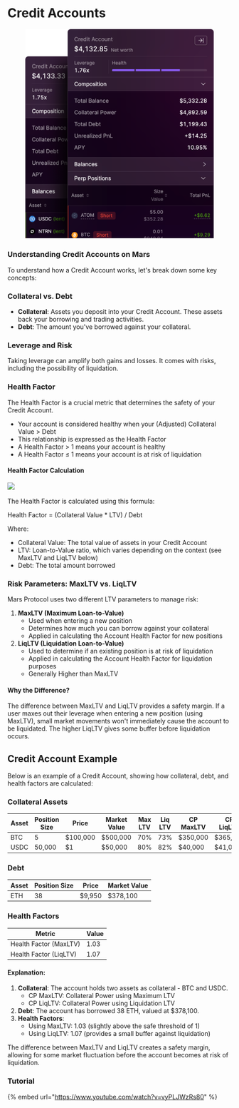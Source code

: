 # Credit Accounts

<div align="left"><figure><img src=".gitbook/assets/accountSummary.png" alt=""><figcaption></figcaption></figure></div>

### Understanding Credit Accounts on Mars

To understand how a Credit Account works, let's break down some key concepts:

### Collateral vs. Debt

* **Collateral**: Assets you deposit into your Credit Account. These assets back your borrowing and trading activities.
* **Debt**: The amount you've borrowed against your collateral.

### Leverage and Risk

Taking leverage can amplify both gains and losses. It comes with risks, including the possibility of liquidation.

### Health Factor

The Health Factor is a crucial metric that determines the safety of your Credit Account.

* Your account is considered healthy when your (Adjusted) Collateral Value > Debt
* This relationship is expressed as the Health Factor
* A Health Factor > 1 means your account is healthy
* A Health Factor ≤ 1 means your account is at risk of liquidation

#### Health Factor Calculation

![](<.gitbook/assets/Screenshot 2024-09-05 at 3.49.49 PM.png>)

The Health Factor is calculated using this formula:

Health Factor = (Collateral Value \* LTV) / Debt

Where:

* Collateral Value: The total value of assets in your Credit Account
* LTV: Loan-to-Value ratio, which varies depending on the context (see MaxLTV and LiqLTV below)
* Debt: The total amount borrowed

### Risk Parameters: MaxLTV vs. LiqLTV

Mars Protocol uses two different LTV parameters to manage risk:

1. **MaxLTV (Maximum Loan-to-Value)**
   * Used when entering a new position
   * Determines how much you can borrow against your collateral
   * Applied in calculating the Account Health Factor for new positions
2. **LiqLTV (Liquidation Loan-to-Value)**
   * Used to determine if an existing position is at risk of liquidation
   * Applied in calculating the Account Health Factor for liquidation purposes
   * Generally Higher than MaxLTV

#### Why the Difference?

The difference between MaxLTV and LiqLTV provides a safety margin. If a user maxes out their leverage when entering a new position (using MaxLTV), small market movements won't immediately cause the account to be liquidated. The higher LiqLTV gives some buffer before liquidation occurs.

## Credit Account Example

Below is an example of a Credit Account, showing how collateral, debt, and health factors are calculated:

### Collateral Assets

| Asset | Position Size | Price    | Market Value | Max LTV | Liq LTV | CP MaxLTV | CP LiqLTV |
| ----- | ------------- | -------- | ------------ | ------- | ------- | --------- | --------- |
| BTC   | 5             | $100,000 | $500,000     | 70%     | 73%     | $350,000  | $365,000  |
| USDC  | 50,000        | $1       | $50,000      | 80%     | 82%     | $40,000   | $41,000   |

### Debt

| Asset | Position Size | Price  | Market Value |
| ----- | ------------- | ------ | ------------ |
| ETH   | 38            | $9,950 | $378,100     |

### Health Factors

| Metric                 | Value |
| ---------------------- | ----- |
| Health Factor (MaxLTV) | 1.03  |
| Health Factor (LiqLTV) | 1.07  |

#### Explanation:

1. **Collateral**: The account holds two assets as collateral - BTC and USDC.
   * CP MaxLTV: Collateral Power using Maximum LTV
   * CP LiqLTV: Collateral Power using Liquidation LTV
2. **Debt**: The account has borrowed 38 ETH, valued at $378,100.
3. **Health Factors**:
   * Using MaxLTV: 1.03 (slightly above the safe threshold of 1)
   * Using LiqLTV: 1.07 (provides a small buffer against liquidation)

The difference between MaxLTV and LiqLTV creates a safety margin, allowing for some market fluctuation before the account becomes at risk of liquidation.

### Tutorial

{% embed url="https://www.youtube.com/watch?v=vyPLJWzRs80" %}

